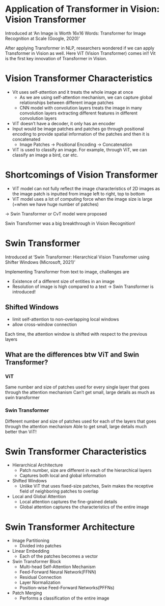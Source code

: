# Application of Transformer in Vision: Vision Transformer

Introduced at ‘An Image is Worth 16x16 Words: Transformer for Image Recognition at Scale (Google, 2020)’

After applying Transformer in NLP, researchers wondered if we can apply Transformer in Vision as well.
Here ViT (Vision Transformer) comes in!!
Vit is the first key innovation of Transformer in Vision.

# Vision Transformer Characteristics
- Vit uses self-attention and it treats the whole image at once
  - As we are using self-attention mechanism, we can capture global relationships between different image patches
  - CNN model with convolution layers treats the image in many convolution layers extracting different features in different convolution layers
- ViT doesn’t have a decoder, it only has an encoder
- Input would be image patches and patches go through positional encoding to provide spatial information of the patches and then it is concatenated
  - Image Patches -> Positional Encoding -> Concatenation
- ViT is used to classify an image. For example, through ViT, we can classify an image a bird, car etc.

# Shortcomings of Vision Transformer
- ViT model can not fully reflect the image characteristics of 2D images as the image patch is inputted from image left to right, top to bottom
- ViT model uses a lot of computing force when the image size is large (=when we have huge number of patches)

-> Swin Transformer or CvT model were proposed

Swin Transformer was a big breakthrough in Vision Recognition!

# Swin Transformer
Introduced at ‘Swin Transformer: Hierarchical Vision Transformer using Shifter Windows (Microsoft, 2021)’

Implementing Transformer from text to image, challenges are
- Existence of a different size of entities in an image
- Resolution of image is high compared to a text
-> Swin Transformer is introduced!

## Shifted Windows
- limit self-attention to non-overlapping local windows
- allow cross-window connection

Each time, the attention window is shifted with respect to the previous layers


## What are the differences btw ViT and Swin Transformer?

### ViT
  
Same number and size of patches used for every single layer that goes through the attention mechanism
Can’t get small, large details as much as swin transformer

### Swin Transformer
  
Different number and size of patches used for each of the layers that goes through the attention mechanism
Able to get small, large details much better than ViT!

# Swin Transformer Characteristics
- Hierarchical Architecture
  - Patch number, size are different in each of the hierarchical layers
  - Captures both local and global information
- Shifted Windows
  - Unlike ViT that uses fixed-size patches, Swin makes the receptive field of neighboring patches to overlap
- Local and Global Attention
  - Local attention captures the fine-grained details
  - Global attention captures the characteristics of the entire image
 
# Swin Transformer Architecture
- Image Partitioning
  - Divided into patches
- Linear Embedding
  - Each of the patches becomes a vector
- Swin Transformer Block
  - Multi-head Self-Attention Mechanism
  - Feed-Forward Neural Network(FFNN)
  - Residual Connection
  - Layer Normalization
  - Position-wise Feed-Forward Networks(PFFNs)
- Patch Merging
  - Performs a classification of the entire image










